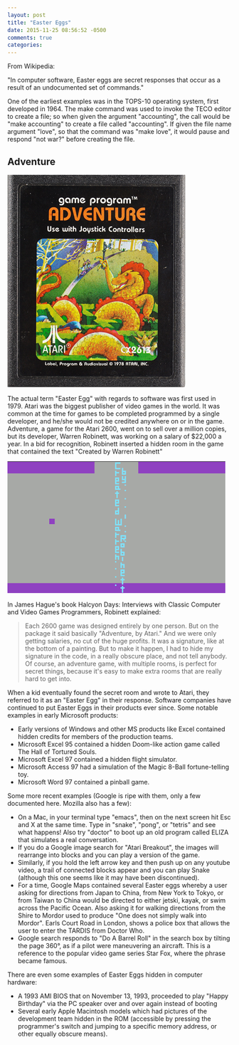 ```yaml
---
layout: post
title: "Easter Eggs"
date: 2015-11-25 08:56:52 -0500
comments: true
categories:
---
```

From Wikipedia:

"In computer software, Easter eggs are secret responses that occur as a result of an undocumented set of commands."

One of the earliest examples was in the TOPS-10 operating system, first developed in 1964. The make command was used to invoke the TECO editor to create a file; so when given the argument "accounting", the call would be "make accounting" to create a file called "accounting". If given the file name argument "love", so that the command was "make love", it would pause and respond "not war?" before creating the file.

## Adventure

![Adventure](/images/112515/adventure.jpg)

The actual term "Easter Egg" with regards to software was first used in 1979. Atari was the biggest publisher of video games in the world. It was common at the time for games to be completed programmed by a single developer, and he/she would not be credited anywhere on or in the game. Adventure, a game for the Atari 2600, went on to sell over a million copies, but its developer, Warren Robinett, was working on a salary of $22,000 a year. In a bid for recognition, Robinett inserted a hidden room in the game that contained the text "Created by Warren Robinett"

![Adventure](/images/112515/warren.gif)

In James Hague's book Halcyon Days: Interviews with Classic Computer and Video Games Programmers, Robinett explained:

> Each 2600 game was designed entirely by one person. But on the package it said basically "Adventure, by Atari." And we were only getting salaries, no cut of the huge profits. It was a signature, like at the bottom of a painting. But to make it happen, I had to hide my signature in the code, in a really obscure place, and not tell anybody. Of course, an adventure game, with multiple rooms, is perfect for secret things, because it's easy to make extra rooms that are really hard to get into.

When a kid eventually found the secret room and wrote to Atari, they referred to it as an "Easter Egg" in their response. Software companies have continued to put Easter Eggs in their products ever since. Some notable examples in early Microsoft products:

* Early versions of Windows and other MS products like Excel contained hidden credits for members of the production teams.
* Microsoft Excel 95 contained a hidden Doom-like action game called The Hall of Tortured Souls.
* Microsoft Excel 97 contained a hidden flight simulator.
* Microsoft Access 97 had a simulation of the Magic 8-Ball fortune-telling toy.
* Microsoft Word 97 contained a pinball game.

Some more recent examples (Google is ripe with them, only a few documented here. Mozilla also has a few):

* On a Mac, in your terminal type "emacs", then on the next screen hit Esc and X at the same time. Type in "snake", "pong", or "tetris" and see what happens! Also try "doctor" to boot up an old program called ELIZA that simulates a real conversation.
* If you do a Google image search for "Atari Breakout", the images will rearrange into blocks and you can play a version of the game.
* Similarly, if you hold the left arrow key and then push up on any youtube video, a trail of connected blocks appear and you can play Snake (although this one seems like it may have been discontinued).
* For a time, Google Maps contained several Easter eggs whereby a user asking for directions from Japan to China, from New York to Tokyo, or from Taiwan to China would be directed to either jetski, kayak, or swim across the Pacific Ocean. Also asking it for walking directions from the Shire to Mordor used to produce "One does not simply walk into Mordor". Earls Court Road in London, shows a police box that allows the user to enter the TARDIS from Doctor Who.
* Google search responds to "Do A Barrel Roll" in the search box by tilting the page 360°, as if a pilot were maneuvering an aircraft. This is a reference to the popular video game series Star Fox, where the phrase became famous.

There are even some examples of Easter Eggs hidden in computer hardware:

* A 1993 AMI BIOS that on November 13, 1993, proceeded to play "Happy Birthday" via the PC speaker over and over again instead of booting
* Several early Apple Macintosh models which had pictures of the development team hidden in the ROM (accessible by pressing the programmer's switch and jumping to a specific memory address, or other equally obscure means).
